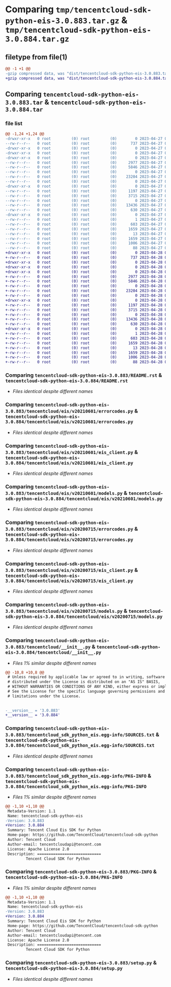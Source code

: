 # Comparing `tmp/tencentcloud-sdk-python-eis-3.0.883.tar.gz` & `tmp/tencentcloud-sdk-python-eis-3.0.884.tar.gz`

## filetype from file(1)

```diff
@@ -1 +1 @@
-gzip compressed data, was "dist/tencentcloud-sdk-python-eis-3.0.883.tar", last modified: Thu Apr 27 00:32:22 2023, max compression
+gzip compressed data, was "dist/tencentcloud-sdk-python-eis-3.0.884.tar", last modified: Fri Apr 28 02:19:04 2023, max compression
```

## Comparing `tencentcloud-sdk-python-eis-3.0.883.tar` & `tencentcloud-sdk-python-eis-3.0.884.tar`

### file list

```diff
@@ -1,24 +1,24 @@
-drwxr-xr-x   0 root         (0) root         (0)        0 2023-04-27 00:32:22.000000 tencentcloud-sdk-python-eis-3.0.883/
--rw-r--r--   0 root         (0) root         (0)      737 2023-04-27 00:32:22.000000 tencentcloud-sdk-python-eis-3.0.883/README.rst
-drwxr-xr-x   0 root         (0) root         (0)        0 2023-04-27 00:32:22.000000 tencentcloud-sdk-python-eis-3.0.883/tencentcloud/
-drwxr-xr-x   0 root         (0) root         (0)        0 2023-04-27 00:32:22.000000 tencentcloud-sdk-python-eis-3.0.883/tencentcloud/eis/
-drwxr-xr-x   0 root         (0) root         (0)        0 2023-04-27 00:32:22.000000 tencentcloud-sdk-python-eis-3.0.883/tencentcloud/eis/v20210601/
--rw-r--r--   0 root         (0) root         (0)     2977 2023-04-27 00:32:22.000000 tencentcloud-sdk-python-eis-3.0.883/tencentcloud/eis/v20210601/errorcodes.py
--rw-r--r--   0 root         (0) root         (0)     5846 2023-04-27 00:32:22.000000 tencentcloud-sdk-python-eis-3.0.883/tencentcloud/eis/v20210601/eis_client.py
--rw-r--r--   0 root         (0) root         (0)        0 2023-04-27 00:32:22.000000 tencentcloud-sdk-python-eis-3.0.883/tencentcloud/eis/v20210601/__init__.py
--rw-r--r--   0 root         (0) root         (0)    23204 2023-04-27 00:32:22.000000 tencentcloud-sdk-python-eis-3.0.883/tencentcloud/eis/v20210601/models.py
--rw-r--r--   0 root         (0) root         (0)        0 2023-04-27 00:32:22.000000 tencentcloud-sdk-python-eis-3.0.883/tencentcloud/eis/__init__.py
-drwxr-xr-x   0 root         (0) root         (0)        0 2023-04-27 00:32:22.000000 tencentcloud-sdk-python-eis-3.0.883/tencentcloud/eis/v20200715/
--rw-r--r--   0 root         (0) root         (0)     1197 2023-04-27 00:32:22.000000 tencentcloud-sdk-python-eis-3.0.883/tencentcloud/eis/v20200715/errorcodes.py
--rw-r--r--   0 root         (0) root         (0)     3715 2023-04-27 00:32:22.000000 tencentcloud-sdk-python-eis-3.0.883/tencentcloud/eis/v20200715/eis_client.py
--rw-r--r--   0 root         (0) root         (0)        0 2023-04-27 00:32:22.000000 tencentcloud-sdk-python-eis-3.0.883/tencentcloud/eis/v20200715/__init__.py
--rw-r--r--   0 root         (0) root         (0)    13436 2023-04-27 00:32:22.000000 tencentcloud-sdk-python-eis-3.0.883/tencentcloud/eis/v20200715/models.py
--rw-r--r--   0 root         (0) root         (0)      630 2023-04-27 00:32:22.000000 tencentcloud-sdk-python-eis-3.0.883/tencentcloud/__init__.py
-drwxr-xr-x   0 root         (0) root         (0)        0 2023-04-27 00:32:22.000000 tencentcloud-sdk-python-eis-3.0.883/tencentcloud_sdk_python_eis.egg-info/
--rw-r--r--   0 root         (0) root         (0)        1 2023-04-27 00:32:22.000000 tencentcloud-sdk-python-eis-3.0.883/tencentcloud_sdk_python_eis.egg-info/dependency_links.txt
--rw-r--r--   0 root         (0) root         (0)      603 2023-04-27 00:32:22.000000 tencentcloud-sdk-python-eis-3.0.883/tencentcloud_sdk_python_eis.egg-info/SOURCES.txt
--rw-r--r--   0 root         (0) root         (0)     1659 2023-04-27 00:32:22.000000 tencentcloud-sdk-python-eis-3.0.883/tencentcloud_sdk_python_eis.egg-info/PKG-INFO
--rw-r--r--   0 root         (0) root         (0)       13 2023-04-27 00:32:22.000000 tencentcloud-sdk-python-eis-3.0.883/tencentcloud_sdk_python_eis.egg-info/top_level.txt
--rw-r--r--   0 root         (0) root         (0)     1659 2023-04-27 00:32:22.000000 tencentcloud-sdk-python-eis-3.0.883/PKG-INFO
--rw-r--r--   0 root         (0) root         (0)     1006 2023-04-27 00:32:22.000000 tencentcloud-sdk-python-eis-3.0.883/setup.py
--rw-r--r--   0 root         (0) root         (0)       88 2023-04-27 00:32:22.000000 tencentcloud-sdk-python-eis-3.0.883/setup.cfg
+drwxr-xr-x   0 root         (0) root         (0)        0 2023-04-28 02:19:04.000000 tencentcloud-sdk-python-eis-3.0.884/
+-rw-r--r--   0 root         (0) root         (0)      737 2023-04-28 02:19:04.000000 tencentcloud-sdk-python-eis-3.0.884/README.rst
+drwxr-xr-x   0 root         (0) root         (0)        0 2023-04-28 02:19:04.000000 tencentcloud-sdk-python-eis-3.0.884/tencentcloud/
+drwxr-xr-x   0 root         (0) root         (0)        0 2023-04-28 02:19:04.000000 tencentcloud-sdk-python-eis-3.0.884/tencentcloud/eis/
+drwxr-xr-x   0 root         (0) root         (0)        0 2023-04-28 02:19:04.000000 tencentcloud-sdk-python-eis-3.0.884/tencentcloud/eis/v20210601/
+-rw-r--r--   0 root         (0) root         (0)     2977 2023-04-28 02:19:04.000000 tencentcloud-sdk-python-eis-3.0.884/tencentcloud/eis/v20210601/errorcodes.py
+-rw-r--r--   0 root         (0) root         (0)     5846 2023-04-28 02:19:04.000000 tencentcloud-sdk-python-eis-3.0.884/tencentcloud/eis/v20210601/eis_client.py
+-rw-r--r--   0 root         (0) root         (0)        0 2023-04-28 02:19:04.000000 tencentcloud-sdk-python-eis-3.0.884/tencentcloud/eis/v20210601/__init__.py
+-rw-r--r--   0 root         (0) root         (0)    23204 2023-04-28 02:19:04.000000 tencentcloud-sdk-python-eis-3.0.884/tencentcloud/eis/v20210601/models.py
+-rw-r--r--   0 root         (0) root         (0)        0 2023-04-28 02:19:04.000000 tencentcloud-sdk-python-eis-3.0.884/tencentcloud/eis/__init__.py
+drwxr-xr-x   0 root         (0) root         (0)        0 2023-04-28 02:19:04.000000 tencentcloud-sdk-python-eis-3.0.884/tencentcloud/eis/v20200715/
+-rw-r--r--   0 root         (0) root         (0)     1197 2023-04-28 02:19:04.000000 tencentcloud-sdk-python-eis-3.0.884/tencentcloud/eis/v20200715/errorcodes.py
+-rw-r--r--   0 root         (0) root         (0)     3715 2023-04-28 02:19:04.000000 tencentcloud-sdk-python-eis-3.0.884/tencentcloud/eis/v20200715/eis_client.py
+-rw-r--r--   0 root         (0) root         (0)        0 2023-04-28 02:19:04.000000 tencentcloud-sdk-python-eis-3.0.884/tencentcloud/eis/v20200715/__init__.py
+-rw-r--r--   0 root         (0) root         (0)    13436 2023-04-28 02:19:04.000000 tencentcloud-sdk-python-eis-3.0.884/tencentcloud/eis/v20200715/models.py
+-rw-r--r--   0 root         (0) root         (0)      630 2023-04-28 02:19:04.000000 tencentcloud-sdk-python-eis-3.0.884/tencentcloud/__init__.py
+drwxr-xr-x   0 root         (0) root         (0)        0 2023-04-28 02:19:04.000000 tencentcloud-sdk-python-eis-3.0.884/tencentcloud_sdk_python_eis.egg-info/
+-rw-r--r--   0 root         (0) root         (0)        1 2023-04-28 02:19:04.000000 tencentcloud-sdk-python-eis-3.0.884/tencentcloud_sdk_python_eis.egg-info/dependency_links.txt
+-rw-r--r--   0 root         (0) root         (0)      603 2023-04-28 02:19:04.000000 tencentcloud-sdk-python-eis-3.0.884/tencentcloud_sdk_python_eis.egg-info/SOURCES.txt
+-rw-r--r--   0 root         (0) root         (0)     1659 2023-04-28 02:19:04.000000 tencentcloud-sdk-python-eis-3.0.884/tencentcloud_sdk_python_eis.egg-info/PKG-INFO
+-rw-r--r--   0 root         (0) root         (0)       13 2023-04-28 02:19:04.000000 tencentcloud-sdk-python-eis-3.0.884/tencentcloud_sdk_python_eis.egg-info/top_level.txt
+-rw-r--r--   0 root         (0) root         (0)     1659 2023-04-28 02:19:04.000000 tencentcloud-sdk-python-eis-3.0.884/PKG-INFO
+-rw-r--r--   0 root         (0) root         (0)     1006 2023-04-28 02:19:04.000000 tencentcloud-sdk-python-eis-3.0.884/setup.py
+-rw-r--r--   0 root         (0) root         (0)       88 2023-04-28 02:19:04.000000 tencentcloud-sdk-python-eis-3.0.884/setup.cfg
```

### Comparing `tencentcloud-sdk-python-eis-3.0.883/README.rst` & `tencentcloud-sdk-python-eis-3.0.884/README.rst`

 * *Files identical despite different names*

### Comparing `tencentcloud-sdk-python-eis-3.0.883/tencentcloud/eis/v20210601/errorcodes.py` & `tencentcloud-sdk-python-eis-3.0.884/tencentcloud/eis/v20210601/errorcodes.py`

 * *Files identical despite different names*

### Comparing `tencentcloud-sdk-python-eis-3.0.883/tencentcloud/eis/v20210601/eis_client.py` & `tencentcloud-sdk-python-eis-3.0.884/tencentcloud/eis/v20210601/eis_client.py`

 * *Files identical despite different names*

### Comparing `tencentcloud-sdk-python-eis-3.0.883/tencentcloud/eis/v20210601/models.py` & `tencentcloud-sdk-python-eis-3.0.884/tencentcloud/eis/v20210601/models.py`

 * *Files identical despite different names*

### Comparing `tencentcloud-sdk-python-eis-3.0.883/tencentcloud/eis/v20200715/errorcodes.py` & `tencentcloud-sdk-python-eis-3.0.884/tencentcloud/eis/v20200715/errorcodes.py`

 * *Files identical despite different names*

### Comparing `tencentcloud-sdk-python-eis-3.0.883/tencentcloud/eis/v20200715/eis_client.py` & `tencentcloud-sdk-python-eis-3.0.884/tencentcloud/eis/v20200715/eis_client.py`

 * *Files identical despite different names*

### Comparing `tencentcloud-sdk-python-eis-3.0.883/tencentcloud/eis/v20200715/models.py` & `tencentcloud-sdk-python-eis-3.0.884/tencentcloud/eis/v20200715/models.py`

 * *Files identical despite different names*

### Comparing `tencentcloud-sdk-python-eis-3.0.883/tencentcloud/__init__.py` & `tencentcloud-sdk-python-eis-3.0.884/tencentcloud/__init__.py`

 * *Files 1% similar despite different names*

```diff
@@ -10,8 +10,8 @@
 # Unless required by applicable law or agreed to in writing, software
 # distributed under the License is distributed on an "AS IS" BASIS,
 # WITHOUT WARRANTIES OR CONDITIONS OF ANY KIND, either express or implied.
 # See the License for the specific language governing permissions and
 # limitations under the License.
 
 
-__version__ = '3.0.883'
+__version__ = '3.0.884'
```

### Comparing `tencentcloud-sdk-python-eis-3.0.883/tencentcloud_sdk_python_eis.egg-info/SOURCES.txt` & `tencentcloud-sdk-python-eis-3.0.884/tencentcloud_sdk_python_eis.egg-info/SOURCES.txt`

 * *Files identical despite different names*

### Comparing `tencentcloud-sdk-python-eis-3.0.883/tencentcloud_sdk_python_eis.egg-info/PKG-INFO` & `tencentcloud-sdk-python-eis-3.0.884/tencentcloud_sdk_python_eis.egg-info/PKG-INFO`

 * *Files 1% similar despite different names*

```diff
@@ -1,10 +1,10 @@
 Metadata-Version: 1.1
 Name: tencentcloud-sdk-python-eis
-Version: 3.0.883
+Version: 3.0.884
 Summary: Tencent Cloud Eis SDK for Python
 Home-page: https://github.com/TencentCloud/tencentcloud-sdk-python
 Author: Tencent Cloud
 Author-email: tencentcloudapi@tencent.com
 License: Apache License 2.0
 Description: ============================
         Tencent Cloud SDK for Python
```

### Comparing `tencentcloud-sdk-python-eis-3.0.883/PKG-INFO` & `tencentcloud-sdk-python-eis-3.0.884/PKG-INFO`

 * *Files 1% similar despite different names*

```diff
@@ -1,10 +1,10 @@
 Metadata-Version: 1.1
 Name: tencentcloud-sdk-python-eis
-Version: 3.0.883
+Version: 3.0.884
 Summary: Tencent Cloud Eis SDK for Python
 Home-page: https://github.com/TencentCloud/tencentcloud-sdk-python
 Author: Tencent Cloud
 Author-email: tencentcloudapi@tencent.com
 License: Apache License 2.0
 Description: ============================
         Tencent Cloud SDK for Python
```

### Comparing `tencentcloud-sdk-python-eis-3.0.883/setup.py` & `tencentcloud-sdk-python-eis-3.0.884/setup.py`

 * *Files identical despite different names*

